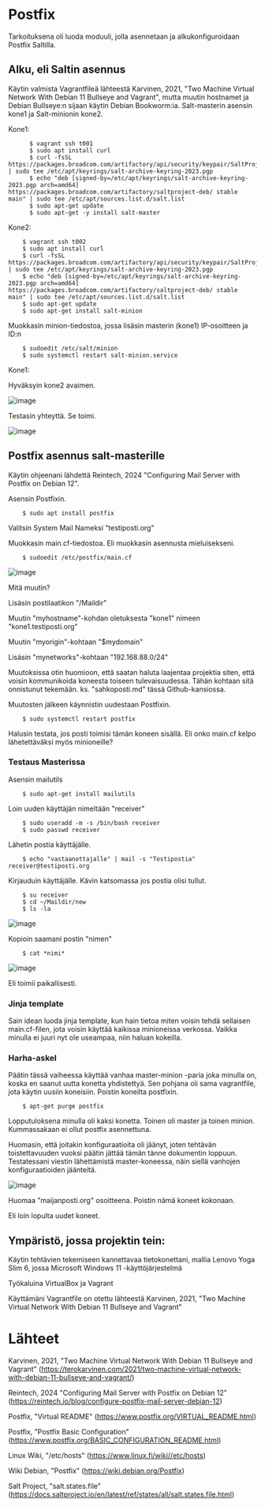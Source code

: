 
# Postfix

Tarkoituksena oli luoda moduuli, jolla asennetaan ja alkukonfiguroidaan Postfix Saltilla.



## Alku, eli Saltin asennus

Käytin valmista Vagrantfileä lähteestä Karvinen, 2021, "Two Machine Virtual Network With Debian 11 Bullseye and Vagrant", mutta muutin hostnamet ja Debian Bullseye:n sijaan käytin Debian Bookworm:ia. Salt-masterin asensin kone1 ja Salt-minionin kone2.

Kone1:
          
          $ vagrant ssh t001
          $ sudo apt install curl
          $ curl -fsSL https://packages.broadcom.com/artifactory/api/security/keypair/SaltProjectKey/public | sudo tee /etc/apt/keyrings/salt-archive-keyring-2023.pgp
          $ echo "deb [signed-by=/etc/apt/keyrings/salt-archive-keyring-2023.pgp arch=amd64] https://packages.broadcom.com/artifactory/saltproject-deb/ stable main" | sudo tee /etc/apt/sources.list.d/salt.list
          $ sudo apt-get update
          $ sudo apt-get -y install salt-master



Kone2:

        $ vagrant ssh t002
        $ sudo apt install curl
        $ curl -fsSL https://packages.broadcom.com/artifactory/api/security/keypair/SaltProjectKey/public | sudo tee /etc/apt/keyrings/salt-archive-keyring-2023.pgp
        $ echo "deb [signed-by=/etc/apt/keyrings/salt-archive-keyring-2023.pgp arch=amd64] https://packages.broadcom.com/artifactory/saltproject-deb/ stable main" | sudo tee /etc/apt/sources.list.d/salt.list
        $ sudo apt-get update
        $ sudo apt-get install salt-minion


Muokkasin minion-tiedostoa, jossa lisäsin masterin (kone1) IP-osoitteen ja ID:n

        $ sudoedit /etc/salt/minion
        $ sudo systemctl restart salt-minion.service

Kone1:

Hyväksyin kone2 avaimen.

![image](https://github.com/user-attachments/assets/05973cc8-e300-4265-81a6-f57f0760b1de)

Testasin yhteyttä. Se toimi.

![image](https://github.com/user-attachments/assets/d92dba1a-625c-4458-aa07-0d62f1847a29)


## Postfix asennus salt-masterille

Käytin ohjeenani lähdettä Reintech, 2024 "Configuring Mail Server with Postfix on Debian 12".

Asensin Postfixin.

        $ sudo apt install postfix

Valitsin System Mail Nameksi "testiposti.org"

Muokkasin main.cf-tiedostoa. Eli muokkasin asennusta mieluisekseni.

        $ sudoedit /etc/postfix/main.cf


![image](https://github.com/user-attachments/assets/442d1753-8ba1-48c5-aabf-7217fa03c69b)

Mitä muutin?

Lisäsin postilaatikon "/Maildir"

Muutin "myhostname"-kohdan oletuksesta "kone1" nimeen "kone1.testiposti.org"

Muutin "myorigin"-kohtaan "$mydomain"

Lisäsin "mynetworks"-kohtaan "192.168.88.0/24"

Muutoksissa otin huomioon, että saatan haluta laajentaa projektia siten, että voisin kommunikoida koneesta toiseen tulevaisuudessa. Tähän kohtaan sitä onnistunut tekemään. ks. "sahkoposti.md" tässä Github-kansiossa.

Muutosten jälkeen käynnistin uudestaan Postfixin.

        
        $ sudo systemctl restart postfix

Halusin testata, jos posti toimisi tämän koneen sisällä. Eli onko main.cf kelpo lähetettäväksi myös minioneille?


### Testaus Masterissa

Asensin mailutils

        $ sudo apt-get install mailutils

Loin uuden käyttäjän nimeltään "receiver"

        $ sudo useradd -m -s /bin/bash receiver
        $ sudo passwd receiver


Lähetin postia käyttäjälle.

        $ echo "vastaanottajalle" | mail -s "Testipostia" receiver@testiposti.org

Kirjauduin käyttäjälle. Kävin katsomassa jos postia olisi tullut.

        $ su receiver
        $ cd ~/Maildir/new
        $ ls -la

![image](https://github.com/user-attachments/assets/c58d3c8a-6cdc-4ea2-847e-7ec99d37095b)


Kopioin saamani postin "nimen"

        $ cat *nimi*

![image](https://github.com/user-attachments/assets/27e9bd8a-6416-422d-abc3-a06607cc4184)


Eli toimii paikallisesti.




### Jinja template

Sain idean luoda jinja template, kun hain tietoa miten voisin tehdä sellaisen main.cf-filen, jota voisin käyttää kaikissa minioneissa verkossa. Vaikka minulla ei juuri nyt ole useampaa, niin haluan kokeilla.






### Harha-askel

Päätin tässä vaiheessa käyttää vanhaa master-minion -paria joka minulla on, koska en saanut uutta konetta yhdistettyä. Sen pohjana oli sama vagrantfile, jota käytin uusiin koneisiin. Poistin koneilta postfixin.

        $ apt-get purge postfix

Lopputuloksena minulla oli kaksi konetta. Toinen oli master ja toinen minion. Kummassakaan ei ollut postfix asennettuna. 

Huomasin, että joitakin konfiguraatioita oli jäänyt, joten tehtävän toistettavuuden vuoksi päätin jättää tämän tänne dokumentin loppuun. Testatessani viestin lähettämistä master-koneessa, näin siellä vanhojen konfiguraatioiden jäänteitä.

![image](https://github.com/user-attachments/assets/77074d42-8761-4a56-9679-8456aa8ebd77)

Huomaa "maijanposti.org" osoitteena. Poistin nämä koneet kokonaan.


Eli loin lopulta uudet koneet. 
















## Ympäristö, jossa projektin tein:

Käytin tehtävien tekemiseen kannettavaa tietokonettani, mallia Lenovo Yoga Slim 6, jossa Microsoft Windows 11 -käyttöjärjestelmä

Työkaluina VirtualBox ja Vagrant

Käyttämäni Vagrantfile on otettu lähteestä Karvinen, 2021, "Two Machine Virtual Network With Debian 11 Bullseye and Vagrant"


# Lähteet

Karvinen, 2021, "Two Machine Virtual Network With Debian 11 Bullseye and Vagrant" (https://terokarvinen.com/2021/two-machine-virtual-network-with-debian-11-bullseye-and-vagrant/)

Reintech, 2024 "Configuring Mail Server with Postfix on Debian 12" (https://reintech.io/blog/configure-postfix-mail-server-debian-12)

Postfix, "Virtual README" (https://www.postfix.org/VIRTUAL_README.html)

Postfix, "Postfix Basic Configuration" (https://www.postfix.org/BASIC_CONFIGURATION_README.html)

Linux Wiki, "/etc/hosts" (https://www.linux.fi/wiki//etc/hosts)

Wiki Debian, "Postfix" (https://wiki.debian.org/Postfix)

Salt Project, "salt.states.file" (https://docs.saltproject.io/en/latest/ref/states/all/salt.states.file.html)
